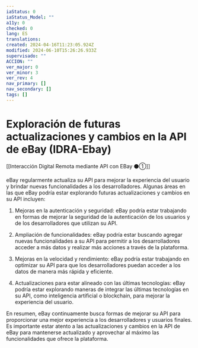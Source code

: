 ```yaml
---
iaStatus: 0
iaStatus_Model: ""
a11y: 0
checked: 0
lang: ES
translations: 
created: 2024-04-16T11:23:05.924Z
modified: 2024-06-10T15:26:26.933Z
supervisado: ""
ACCION: ""
ver_major: 0
ver_minor: 3
ver_rev: 4
nav_primary: []
nav_secondary: []
tags: []
---
```

# Exploración de futuras actualizaciones y cambios en la API de eBay (IDRA-Ebay)

[[Interacción Digital Remota mediante API con EBay ⚫①]]

eBay regularmente actualiza su API para mejorar la experiencia del usuario y brindar nuevas funcionalidades a los desarrolladores. Algunas áreas en las que eBay podría estar explorando futuras actualizaciones y cambios en su API incluyen:

1. Mejoras en la autenticación y seguridad: eBay podría estar trabajando en formas de mejorar la seguridad de la autenticación de los usuarios y de los desarrolladores que utilizan su API.

2. Ampliación de funcionalidades: eBay podría estar buscando agregar nuevas funcionalidades a su API para permitir a los desarrolladores acceder a más datos y realizar más acciones a través de la plataforma.

3. Mejoras en la velocidad y rendimiento: eBay podría estar trabajando en optimizar su API para que los desarrolladores puedan acceder a los datos de manera más rápida y eficiente.

4. Actualizaciones para estar alineado con las últimas tecnologías: eBay podría estar explorando maneras de integrar las últimas tecnologías en su API, como inteligencia artificial o blockchain, para mejorar la experiencia del usuario.

En resumen, eBay continuamente busca formas de mejorar su API para proporcionar una mejor experiencia a los desarrolladores y usuarios finales. Es importante estar atento a las actualizaciones y cambios en la API de eBay para mantenerse actualizado y aprovechar al máximo las funcionalidades que ofrece la plataforma.
